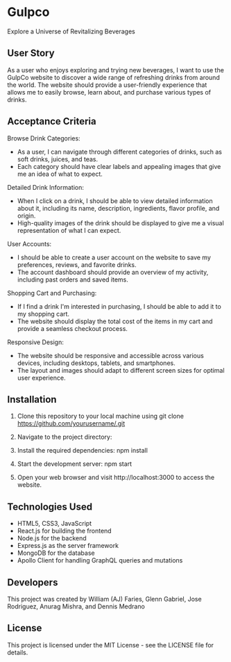 # Gulpco

Explore a Universe of Revitalizing Beverages

## User Story

As a user who enjoys exploring and trying new beverages, I want to use the GulpCo website to discover a wide range of refreshing drinks from around the world. The website should provide a user-friendly experience that allows me to easily browse, learn about, and purchase various types of drinks.

## Acceptance Criteria

Browse Drink Categories:

* As a user, I can navigate through different categories of drinks, such as soft drinks, juices, and teas.
* Each category should have clear labels and appealing images that give me an idea of what to expect.

Detailed Drink Information:

* When I click on a drink, I should be able to view detailed information about it, including its name, description, ingredients, flavor profile, and origin.
* High-quality images of the drink should be displayed to give me a visual representation of what I can expect.

User Accounts:

* I should be able to create a user account on the website to save my preferences, reviews, and favorite drinks.
* The account dashboard should provide an overview of my activity, including past orders and saved items.

Shopping Cart and Purchasing:

* If I find a drink I'm interested in purchasing, I should be able to add it to my shopping cart.
* The website should display the total cost of the items in my cart and provide a seamless checkout process.

Responsive Design:

* The website should be responsive and accessible across various devices, including desktops, tablets, and smartphones.
* The layout and images should adapt to different screen sizes for optimal user experience.

## Installation

1. Clone this repository to your local machine using git clone https://github.com/yourusername/.git

2. Navigate to the project directory:

3. Install the required dependencies: npm install

4. Start the development server: npm start

5. Open your web browser and visit http://localhost:3000 to access the website.

## Technologies Used

* HTML5, CSS3, JavaScript
* React.js for building the frontend
* Node.js for the backend
* Express.js as the server framework
* MongoDB for the database
* Apollo Client for handling GraphQL queries and mutations

## Developers

This project was created by William (AJ) Faries, Glenn Gabriel, Jose Rodriguez, Anurag Mishra, and Dennis Medrano

## License

This project is licensed under the MIT License - see the LICENSE file for details.
